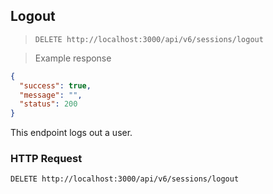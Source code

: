 ## Logout

> `DELETE http://localhost:3000/api/v6/sessions/logout`

> Example response

```json
{
  "success": true,
  "message": "",
  "status": 200
}
```

This endpoint logs out a user.

### HTTP Request

`DELETE http://localhost:3000/api/v6/sessions/logout`